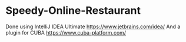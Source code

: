 # Speedy-Online-Restaurant

Done using
IntelliJ IDEA Ultimate https://www.jetbrains.com/idea/
And a plugin for CUBA https://www.cuba-platform.com/
